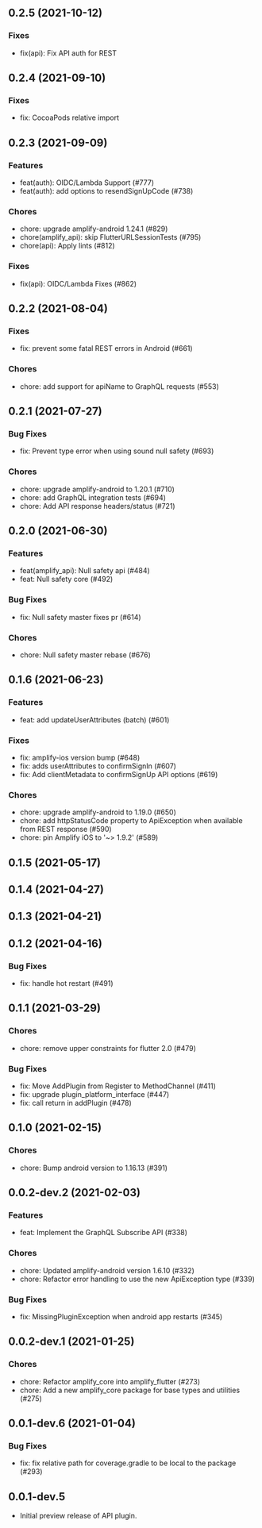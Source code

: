 ## 0.2.5 (2021-10-12)

### Fixes
- fix(api): Fix API auth for REST

## 0.2.4 (2021-09-10)

### Fixes

- fix: CocoaPods relative import

## 0.2.3 (2021-09-09)

### Features

- feat(auth): OIDC/Lambda Support (#777)
- feat(auth): add options to resendSignUpCode (#738)

### Chores

- chore: upgrade amplify-android 1.24.1 (#829)
- chore(amplify_api): skip FlutterURLSessionTests (#795)
- chore(api): Apply lints (#812)

### Fixes

- fix(api): OIDC/Lambda Fixes (#862)

## 0.2.2 (2021-08-04)

### Fixes

- fix: prevent some fatal REST errors in Android (#661)

### Chores

- chore: add support for apiName to GraphQL requests (#553)

## 0.2.1 (2021-07-27)

### Bug Fixes

- fix: Prevent type error when using sound null safety (#693)

### Chores

- chore: upgrade amplify-android to 1.20.1 (#710)
- chore: add GraphQL integration tests (#694)
- chore: Add API response headers/status (#721)

## 0.2.0 (2021-06-30)

### Features

- feat(amplify_api): Null safety api (#484)
- feat: Null safety core (#492)

### Bug Fixes

- fix: Null safety master fixes pr (#614)

### Chores

- chore: Null safety master rebase (#676)

## 0.1.6 (2021-06-23)

### Features

- feat: add updateUserAttributes (batch) (#601)

### Fixes

- fix: amplify-ios version bump (#648)
- fix: adds userAttributes to confirmSignIn (#607)
- fix: Add clientMetadata to confirmSignUp API options (#619)

### Chores

- chore: upgrade amplify-android to 1.19.0 (#650)
- chore: add httpStatusCode property to ApiException when available from REST response (#590)
- chore: pin Amplify iOS to '~> 1.9.2' (#589)

## 0.1.5 (2021-05-17)

## 0.1.4 (2021-04-27)

## 0.1.3 (2021-04-21)

## 0.1.2 (2021-04-16)

### Bug Fixes

- fix: handle hot restart (#491)

## 0.1.1 (2021-03-29)

### Chores

- chore: remove upper constraints for flutter 2.0 (#479)

### Bug Fixes

- fix: Move AddPlugin from Register to MethodChannel (#411)
- fix: upgrade plugin_platform_interface (#447)
- fix: call return in addPlugin (#478)

## 0.1.0 (2021-02-15)

### Chores

- chore: Bump android version to 1.16.13 (#391)

## 0.0.2-dev.2 (2021-02-03)

### Features

- feat: Implement the GraphQL Subscribe API (#338)

### Chores

- chore: Updated amplify-android version 1.6.10 (#332)
- chore: Refactor error handling to use the new ApiException type (#339)

### Bug Fixes

- fix: MissingPluginException when android app restarts (#345)

## 0.0.2-dev.1 (2021-01-25)

### Chores

- chore: Refactor amplify_core into amplify_flutter (#273)
- chore: Add a new amplify_core package for base types and utilities (#275)

## 0.0.1-dev.6 (2021-01-04)

### Bug Fixes

- fix: fix relative path for coverage.gradle to be local to the package (#293)

## 0.0.1-dev.5

- Initial preview release of API plugin.
